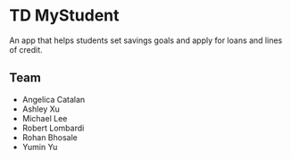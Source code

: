 # TD MyStudent
An app that helps students set savings goals and apply for loans and lines of credit.

## Team
* Angelica Catalan
* Ashley Xu
* Michael Lee
* Robert Lombardi
* Rohan Bhosale
* Yumin Yu